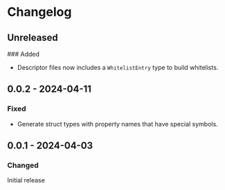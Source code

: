 # Changelog

## Unreleased

### Added

- Descriptor files now includes a `WhitelistEntry` type to build whitelists.

## 0.0.2 - 2024-04-11

### Fixed

- Generate struct types with property names that have special symbols.

## 0.0.1 - 2024-04-03

### Changed

Initial release

